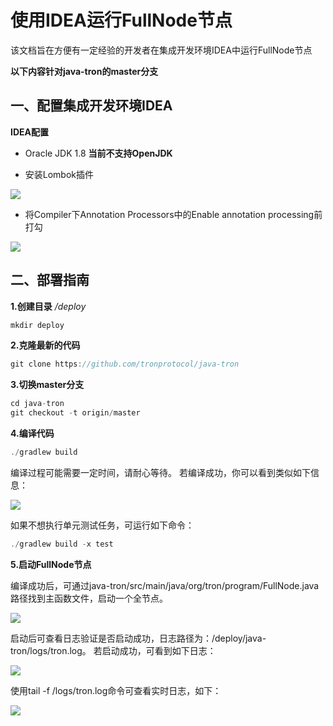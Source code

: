 # 使用IDEA运行FullNode节点

该文档旨在方便有一定经验的开发者在集成开发环境IDEA中运行FullNode节点

**以下内容针对java-tron的master分支**
## 一、配置集成开发环境IDEA
**IDEA配置**

- Oracle JDK 1.8 **当前不支持OpenJDK**

- 安装Lombok插件

![](https://raw.githubusercontent.com/cathy-lishipu/documentation-zh/idea_instruction/images/lombok.png)

- 将Compiler下Annotation Processors中的Enable annotation processing前打勾

![](https://raw.githubusercontent.com/cathy-lishipu/documentation-zh/idea_instruction/images/annnotation.png)

## 二、部署指南
**1.创建目录**
_/deploy_

```swift
mkdir deploy
```

**2.克隆最新的代码**

```swift
git clone https://github.com/tronprotocol/java-tron
```

**3.切换master分支**

```swift
cd java-tron
git checkout -t origin/master
```

**4.编译代码**

```swift
./gradlew build
```
编译过程可能需要一定时间，请耐心等待。
若编译成功，你可以看到类似如下信息：

![](https://raw.githubusercontent.com/cathy-lishipu/documentation-zh/idea_instruction/images/build_success_test.png)

如果不想执行单元测试任务，可运行如下命令：

```swift
./gradlew build -x test
```

**5.启动FullNode节点**

编译成功后，可通过java-tron/src/main/java/org/tron/program/FullNode.java路径找到主函数文件，启动一个全节点。

![](https://raw.githubusercontent.com/cathy-lishipu/documentation-zh/idea_instruction/images/start.png)

启动后可查看日志验证是否启动成功，日志路径为：/deploy/java-tron/logs/tron.log。
若启动成功，可看到如下日志：

![](https://raw.githubusercontent.com/cathy-lishipu/documentation-zh/idea_instruction/images/start_success.png)

使用tail -f /logs/tron.log命令可查看实时日志，如下：

![](https://raw.githubusercontent.com/cathy-lishipu/documentation-zh/idea_instruction/images/start_successed.png)
